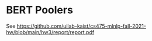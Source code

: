 # BERT Poolers

See https://github.com/uilab-kaist/cs475-mlnlp-fall-2021-hw/blob/main/hw3/report/report.pdf
